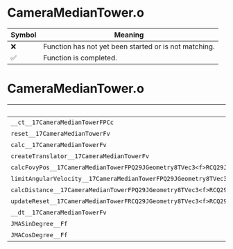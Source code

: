 # CameraMedianTower.o
| Symbol | Meaning 
| ------------- | ------------- 
| :x: | Function has not yet been started or is not matching. 
| :white_check_mark: | Function is completed. 


# CameraMedianTower.o
| Symbol | Decompiled? |
| ------------- | ------------- |
| `__ct__17CameraMedianTowerFPCc` | :white_check_mark: |
| `reset__17CameraMedianTowerFv` | :white_check_mark: |
| `calc__17CameraMedianTowerFv` | :x: |
| `createTranslator__17CameraMedianTowerFv` | :white_check_mark: |
| `calcFovyPos__17CameraMedianTowerFPQ29JGeometry8TVec3<f>RCQ29JGeometry8TVec3<f>RCQ29JGeometry8TVec3<f>RCQ29JGeometry8TVec3<f>` | :x: |
| `limitAngularVelocity__17CameraMedianTowerFPQ29JGeometry8TVec3<f>PQ29JGeometry8TVec3<f>RCQ29JGeometry8TVec3<f>RCQ29JGeometry8TVec3<f>RCQ29JGeometry8TVec3<f>` | :x: |
| `calcDistance__17CameraMedianTowerFPQ29JGeometry8TVec3<f>RCQ29JGeometry8TVec3<f>` | :x: |
| `updateReset__17CameraMedianTowerFRCQ29JGeometry8TVec3<f>RCQ29JGeometry8TVec3<f>RCQ29JGeometry8TVec3<f>` | :x: |
| `__dt__17CameraMedianTowerFv` | :white_check_mark: |
| `JMASinDegree__Ff` | :x: |
| `JMACosDegree__Ff` | :x: |
